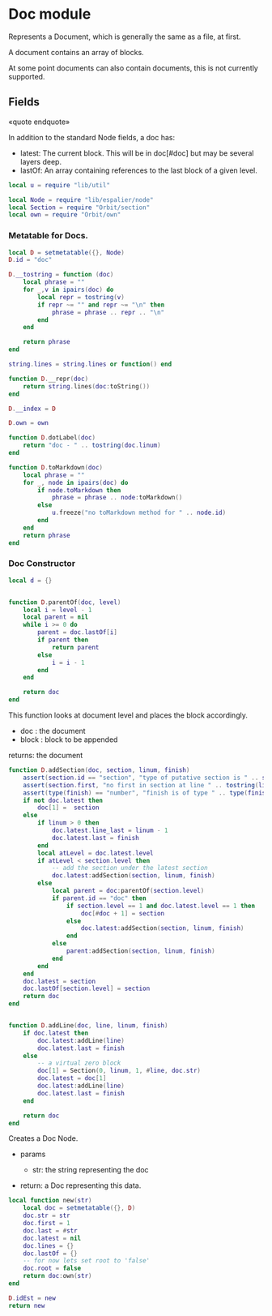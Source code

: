 # Doc module

 Represents a Document, which is generally the same as a file, at first.


 A document contains an array of blocks.


 At some point documents can also contain documents, this is not
 currently supported.


## Fields
«quote endquote»


 In addition to the standard Node fields, a doc has:


 - latest: The current block.  This will be in doc[#doc] but may
           be several layers deep.
 - lastOf: An array containing references to the last block of a
           given level.


```lua
local u = require "lib/util"

local Node = require "lib/espalier/node"
local Section = require "Orbit/section"
local own = require "Orbit/own"
```
### Metatable for Docs.

```lua
local D = setmetatable({}, Node)
D.id = "doc"

D.__tostring = function (doc)
    local phrase = ""
    for _,v in ipairs(doc) do
        local repr = tostring(v)
        if repr ~= "" and repr ~= "\n" then
            phrase = phrase .. repr .. "\n"
        end
    end

    return phrase
end

string.lines = string.lines or function() end

function D.__repr(doc)
    return string.lines(doc:toString())
end

D.__index = D

D.own = own

function D.dotLabel(doc)
    return "doc - " .. tostring(doc.linum)
end

function D.toMarkdown(doc)
    local phrase = ""
    for _, node in ipairs(doc) do
        if node.toMarkdown then
            phrase = phrase .. node:toMarkdown()
        else
            u.freeze("no toMarkdown method for " .. node.id)
        end
    end
    return phrase
end
```
### Doc Constructor


```lua
local d = {}


function D.parentOf(doc, level)
    local i = level - 1
    local parent = nil
    while i >= 0 do
        parent = doc.lastOf[i]
        if parent then
            return parent
        else
            i = i - 1
        end
    end

    return doc
end
```

 This function looks at document level and places the block
 accordingly.


 - doc : the document
 - block : block to be appended


 returns: the document


```lua
function D.addSection(doc, section, linum, finish)
    assert(section.id == "section", "type of putative section is " .. section.id)
    assert(section.first, "no first in section at line " .. tostring(linum))
    assert(type(finish) == "number", "finish is of type " .. type(finish))
    if not doc.latest then
        doc[1] =  section
    else
        if linum > 0 then
            doc.latest.line_last = linum - 1
            doc.latest.last = finish
        end
        local atLevel = doc.latest.level
        if atLevel < section.level then
            -- add the section under the latest section
            doc.latest:addSection(section, linum, finish)
        else
            local parent = doc:parentOf(section.level)
            if parent.id == "doc" then
                if section.level == 1 and doc.latest.level == 1 then
                    doc[#doc + 1] = section
                else
                    doc.latest:addSection(section, linum, finish)
                end
            else
                parent:addSection(section, linum, finish)
            end
        end
    end
    doc.latest = section
    doc.lastOf[section.level] = section
    return doc
end


function D.addLine(doc, line, linum, finish)
    if doc.latest then
        doc.latest:addLine(line)
        doc.latest.last = finish
    else
        -- a virtual zero block
        doc[1] = Section(0, linum, 1, #line, doc.str)
        doc.latest = doc[1]
        doc.latest:addLine(line)
        doc.latest.last = finish
    end

    return doc
end
```

 Creates a Doc Node.


- params


  - str: the string representing the doc


- return: a Doc representing this data.

```lua
local function new(str)
    local doc = setmetatable({}, D)
    doc.str = str
    doc.first = 1
    doc.last = #str
    doc.latest = nil
    doc.lines = {}
    doc.lastOf = {}
    -- for now lets set root to 'false'
    doc.root = false
    return doc:own(str)
end

D.idEst = new
return new
```
